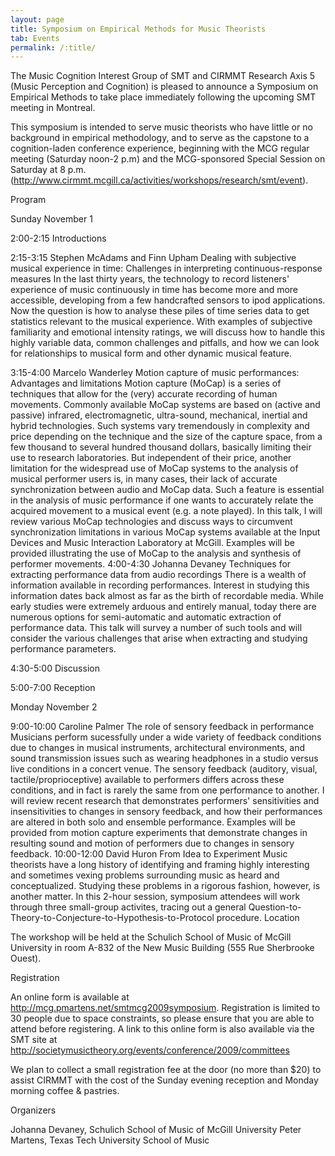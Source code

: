 ```yaml
---
layout: page
title: Symposium on Empirical Methods for Music Theorists
tab: Events
permalink: /:title/
---
```


The Music Cognition Interest Group of SMT and CIRMMT Research Axis 5 (Music Perception and Cognition) is pleased to announce a Symposium on Empirical Methods to take place immediately following the upcoming SMT meeting in Montreal.

This symposium is intended to serve music theorists who have little or no background in empirical methodology, and to serve as the capstone to a cognition-laden conference experience, beginning with the MCG regular meeting (Saturday noon-2 p.m) and the MCG-sponsored Special Session on Saturday at 8 p.m. (<http://www.cirmmt.mcgill.ca/activities/workshops/research/smt/event>).

Program

Sunday November 1

2:00-2:15 Introductions

2:15-3:15 Stephen McAdams and Finn Upham Dealing with subjective musical experience in time: Challenges in interpreting continuous-response measures
In the last thirty years, the technology to record listeners' experience of music continuously in time has become more and more accessible, developing from a few handcrafted sensors to ipod applications. Now the question is how to analyse these piles of time series data to get statistics relevant to the musical experience. With examples of subjective familiarity and emotional intensity ratings, we will discuss how to handle this highly variable data, common challenges and pitfalls, and how we can look for relationships to musical form and other dynamic musical feature.

3:15-4:00 Marcelo Wanderley Motion capture of music performances: Advantages and limitations
Motion capture (MoCap) is a series of techniques that allow for the (very) accurate recording of human movements. Commonly available MoCap systems are based on (active and passive) infrared, electromagnetic, ultra-sound, mechanical, inertial and hybrid technologies. Such systems vary tremendously in complexity and price depending on the technique and the size of the capture space, from a few thousand to several hundred thousand dollars, basically limiting their use to research laboratories. But independent of their price, another limitation for the widespread use of MoCap systems to the analysis of musical performer users is, in many cases, their lack of accurate synchronization between audio and MoCap data. Such a feature is essential in the analysis of music performance if one wants to accurately relate the acquired movement to a musical event (e.g. a note played). In this talk, I will review various MoCap technologies and discuss ways to circumvent synchronization limitations in various MoCap systems available at the Input Devices and Music Interaction Laboratory at McGill. Examples will be provided illustrating the use of MoCap to the analysis and synthesis of performer movements.
4:00-4:30 Johanna Devaney Techniques for extracting performance data from audio recordings
There is a wealth of information available in recording performances. Interest in studying this information dates back almost as far as the birth of recordable media. While early studies were extremely arduous and entirely manual, today there are numerous options for semi-automatic and automatic extraction of performance data. This talk will survey a number of such tools and will consider the various challenges that arise when extracting and studying performance parameters.

4:30-5:00 Discussion

5:00-7:00 Reception

Monday November 2

9:00-10:00 Caroline Palmer The role of sensory feedback in performance
Musicians perform sucessfully under a wide variety of feedback conditions due to changes in musical instruments, architectural environments, and sound transmission issues such as wearing headphones in a studio versus live conditions in a concert venue. The sensory feedback (auditory, visual, tactile/proprioceptive) available to performers differs across these conditions, and in fact is rarely the same from one performance to another. I will review recent research that demonstrates performers' sensitivities and insensitivities to changes in sensory feedback, and how their performances are altered in both solo and ensemble performance. Examples will be provided from motion capture experiments that demonstrate changes in resulting sound and motion of performers due to changes in sensory feedback.
10:00-12:00 David Huron From Idea to Experiment
Music theorists have a long history of identifying and framing highly interesting and sometimes vexing problems surrounding music as heard and conceptualized. Studying these problems in a rigorous fashion, however, is another matter. In this 2-hour session, symposium attendees will work through three small-group activites, tracing out a general Question-to-Theory-to-Conjecture-to-Hypothesis-to-Protocol procedure.
Location

The workshop will be held at the Schulich School of Music of McGill University in room A-832 of the New Music Building (555 Rue Sherbrooke Ouest).

Registration

An online form is available at <http://mcg.pmartens.net/smtmcg2009symposium>. Registration is limited to 30 people due to space constraints, so please ensure that you are able to attend before registering. A link to this online form is also available via the SMT site at <http://societymusictheory.org/events/conference/2009/committees>

We plan to collect a small registration fee at the door (no more than $20) to assist CIRMMT with the cost of the Sunday evening reception and Monday morning coffee & pastries.

Organizers

Johanna Devaney, Schulich School of Music of McGill University
Peter Martens, Texas Tech University School of Music
